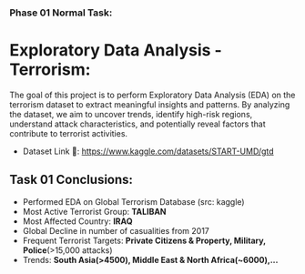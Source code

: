 ### Phase 01 Normal Task:

# Exploratory Data Analysis - Terrorism:

The goal of this project is to perform Exploratory Data Analysis (EDA) on the terrorism dataset to extract meaningful insights and patterns. By analyzing the dataset, we aim to uncover trends, identify high-risk regions, understand attack characteristics, and potentially reveal factors that contribute to terrorist activities.

- Dataset Link 🔗: https://www.kaggle.com/datasets/START-UMD/gtd

## Task 01 Conclusions:

- Performed EDA on Global Terrorism Database (src: kaggle)
- Most Active Terrorist Group: **TALIBAN**
- Most Affected Country: **IRAQ**
- Global Decline in number of casualities from 2017
- Frequent Terrorist Targets: **Private Citizens & Property, Military, Police**(>15,000 attacks)
- Trends: **South Asia(>4500), Middle East & North Africa(~6000),...**
